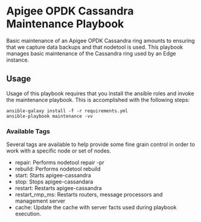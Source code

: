 Apigee OPDK Cassandra Maintenance Playbook
==========================================

Basic maintenance of an Apigee OPDK Cassandra ring amounts to ensuring that we capture 
data backups and that nodetool is used. This playbook manages basic maintenance of the
Cassandra ring used by an Edge instance.
 
## Usage

Usage of this playbook requires that you install the ansible roles and invoke the
maintenance playbook. This is accomplished with the following steps:

    ansible-galaxy install -f -r requirements.yml
    ansible-playbook maintenance -vv 
    
### Available Tags

Several tags are available to help provide some fine grain control in order to work with
a specific node or set of nodes.

* repair: Performs nodetool repair -pr
* rebuild: Performs nodetool rebuild
* start: Starts apigee-cassandra
* stop: Stops apigee-cassandara
* restart: Restarts apigee-cassandra
* restart_rmp_ms: Restarts routers, message processors and management server
* cache: Update the cache with server facts used during playbook execution.

    
    